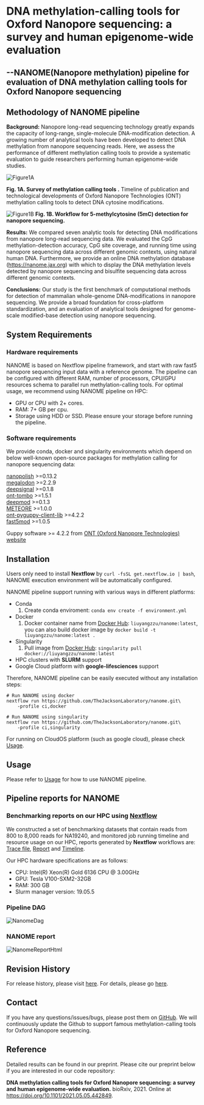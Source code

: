 # DNA methylation-calling tools for Oxford Nanopore sequencing: a survey and human epigenome-wide evaluation
## --NANOME(Nanopore methylation) pipeline for evaluation of DNA methylation calling tools for Oxford Nanopore sequencing 

## Methodology of NANOME pipeline

**Background:** Nanopore long-read sequencing technology greatly expands the capacity of long-range, single-molecule DNA-modification detection. A growing number of analytical tools have been developed to detect DNA methylation from nanopore sequencing reads. Here, we assess the performance of different methylation calling tools to provide a systematic evaluation to guide researchers performing human epigenome-wide studies.


![Figure1A](https://github.com/TheJacksonLaboratory/nanome/blob/master/docs/Fig1A.jpg)

**Fig. 1A. Survey of methylation calling tools .**  Timeline of publication and technological developments of Oxford Nanopore Technologies (ONT) methylation calling tools to detect DNA cytosine modifications. 


![Figure1B](https://github.com/TheJacksonLaboratory/nanome/blob/master/docs/Fig1B.jpg)
**Fig. 1B. Workflow for 5-methylcytosine (5mC) detection for nanopore sequencing.** 


**Results:** We compared seven analytic tools for detecting DNA modifications from nanopore long-read sequencing data. We evaluated the CpG methylation-detection accuracy, CpG site coverage, and running time using nanopore sequencing data across different genomic contexts, using natural human DNA. Furthermore, we provide an online DNA methylation database (https://nanome.jax.org) with which to display the DNA methylation levels detected by nanopore sequencing and bisulfite sequencing data across different genomic contexts.


**Conclusions:** Our study is the first benchmark of computational methods for detection of mammalian whole-genome DNA-modifications in nanopore sequencing. We provide a broad foundation for cross-platform standardization, and an evaluation of analytical tools designed for genome-scale modified-base detection using nanopore sequencing. 

## System Requirements

### Hardware requirements

NANOME is based on Nextflow pipeline framework, and start with raw fast5 nanopore sequencing input data with a reference genome. The pipeline can be configured with different RAM, number of processors, CPU/GPU resources schema to parallel run methylation-calling tools. For optimal usage, we recommend using NANOME pipeline on HPC:
* GPU or CPU with 2+ cores. 
* RAM: 7+ GB per cpu.
* Storage using HDD or SSD. Please ensure your storage before running the pipeline.


### Software requirements

We provide conda, docker and singularity environments which depend on below well-known open-source packages for methylation calling for nanopore sequencing data:

[nanopolish](https://github.com/jts/nanopolish) >=0.13.2  
[megalodon](https://github.com/nanoporetech/megalodon) >=2.2.9  
[deepsignal](https://github.com/bioinfomaticsCSU/deepsignal) >=0.1.8  
[ont-tombo](https://github.com/nanoporetech/tombo) >=1.5.1  
[deepmod](https://github.com/WGLab/DeepMod) >=0.1.3  
[METEORE](https://github.com/comprna/METEORE) >=1.0.0  
[ont-pyguppy-client-lib](https://github.com/nanoporetech/pyguppyclient) >=4.2.2  
[fast5mod](https://github.com/nanoporetech/fast5mod) >=1.0.5

Guppy software >= 4.2.2 from [ONT (Oxford Nanopore Technologies) website](https://nanoporetech.com)


## Installation
Users only need to install **Nextflow** by `curl -fsSL get.nextflow.io | bash`, NANOME execution environment will be automatically configured.

NANOME pipeline support running with various ways in different platforms:
* Conda
    1. Create conda enviroment: `conda env create -f environment.yml`
* Docker
    1. Docker container name from [Docker Hub](https://hub.docker.com/repository/docker/liuyangzzu/nanome): `liuyangzzu/nanome:latest`, you can also build docker image by `docker build -t liuyangzzu/nanome:latest .`
* Singularity
    1. Pull image from [Docker Hub](https://hub.docker.com/repository/docker/liuyangzzu/nanome): `singularity pull docker://liuyangzzu/nanome:latest`
* HPC clusters with **SLURM** support
* Google Cloud platform with **google-lifesciences** support

Therefore, NANOME pipeline can be easily executed without any installation steps:
```angular2html
# Run NANOME using docker
nextflow run https://github.com/TheJacksonLaboratory/nanome.git\
    -profile ci,docker

# Run NANOME using singularity
nextflow run https://github.com/TheJacksonLaboratory/nanome.git\
    -profile ci,singularity
```

For running on CloudOS platform (such as google cloud), please check [Usage](https://github.com/TheJacksonLaboratory/nanome/blob/master/docs/Usage.md#4-running-pipeline-on-cloud-computing-platform). 

[comment]: <> (We will update more information within a short time.)

## Usage

Please refer to [Usage](https://github.com/TheJacksonLaboratory/nanome/blob/master/docs/Usage.md) for how to use NANOME pipeline.

## Pipeline reports for NANOME
### Benchmarking reports on our HPC using [Nextflow](https://www.nextflow.io/)

We constructed a set of benchmarking datasets that contain reads from 800 to 8,000 reads for NA19240, and monitored job running timeline and resource usage on our HPC, reports generated by **Nextflow** workflows are: [Trace file](https://github.com/TheJacksonLaboratory/nanome/blob/master/docs/resources/trace_benchmark.txt.tsv), [Report](https://github.com/TheJacksonLaboratory/nanome/blob/master/docs/resources/report_benchmark.pdf)  and [Timeline](https://github.com/TheJacksonLaboratory/nanome/blob/master/docs/resources/timeline_benchmark.pdf). 

Our HPC hardware specifications are as follows:
* CPU: Intel(R) Xeon(R) Gold 6136 CPU @ 3.00GHz
* GPU: Tesla V100-SXM2-32GB 
* RAM: 300 GB
* Slurm manager version: 19.05.5

### Pipeline DAG
![NanomeDag](https://github.com/TheJacksonLaboratory/nanome/blob/master/docs/nanome_dag.png)

### NANOME report
![NanomeReportHtml](https://github.com/TheJacksonLaboratory/nanome/blob/master/docs/nanome_report_html.png)

## Revision History

For release history, please visit [here](https://github.com/TheJacksonLaboratory/nanome/releases). For details, please go [here](https://github.com/TheJacksonLaboratory/nanome/blob/master/README.md).

## Contact

If you have any questions/issues/bugs, please post them on [GitHub](https://github.com/TheJacksonLaboratory/nanome/issues). We will continuously update the Github to support famous methylation-calling tools for Oxford Nanopore sequencing.

## Reference
Detailed results can be found in our preprint. Please cite our preprint below if you are interested in our code repository:

 **DNA methylation calling tools for Oxford Nanopore sequencing: a survey and human epigenome-wide evaluation.** bioRxiv, 2021. Online at https://doi.org/10.1101/2021.05.05.442849.
